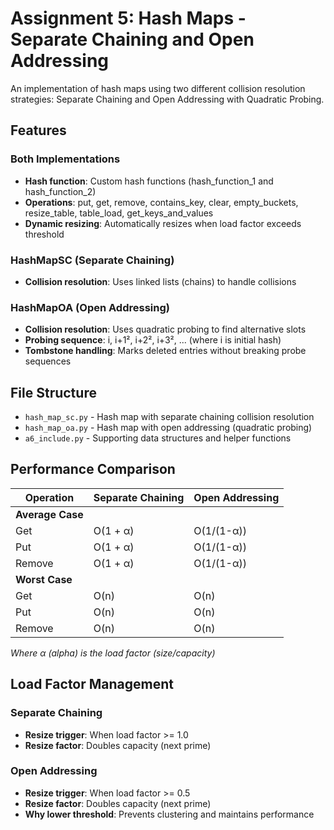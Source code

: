 # Assignment 5: Hash Maps - Separate Chaining and Open Addressing

An implementation of hash maps using two different collision resolution strategies: Separate Chaining and Open Addressing with Quadratic Probing.

## Features

### Both Implementations
- **Hash function**: Custom hash functions (hash_function_1 and hash_function_2)
- **Operations**: put, get, remove, contains_key, clear, empty_buckets, resize_table, table_load, get_keys_and_values
- **Dynamic resizing**: Automatically resizes when load factor exceeds threshold

### HashMapSC (Separate Chaining)
- **Collision resolution**: Uses linked lists (chains) to handle collisions

### HashMapOA (Open Addressing)
- **Collision resolution**: Uses quadratic probing to find alternative slots
- **Probing sequence**: i, i+1², i+2², i+3², ... (where i is initial hash)
- **Tombstone handling**: Marks deleted entries without breaking probe sequences

## File Structure

- `hash_map_sc.py` - Hash map with separate chaining collision resolution
- `hash_map_oa.py` - Hash map with open addressing (quadratic probing)
- `a6_include.py` - Supporting data structures and helper functions

## Performance Comparison

| Operation | Separate Chaining | Open Addressing |
|-----------|-------------------|-----------------|
| **Average Case** | | |
| Get | O(1 + α) | O(1/(1-α)) |
| Put | O(1 + α) | O(1/(1-α)) |
| Remove | O(1 + α) | O(1/(1-α)) |
| **Worst Case** | | |
| Get | O(n) | O(n) |
| Put | O(n) | O(n) |
| Remove | O(n) | O(n) |

*Where α (alpha) is the load factor (size/capacity)*

## Load Factor Management

### Separate Chaining
- **Resize trigger**: When load factor >= 1.0
- **Resize factor**: Doubles capacity (next prime)

### Open Addressing
- **Resize trigger**: When load factor >= 0.5
- **Resize factor**: Doubles capacity (next prime)
- **Why lower threshold**: Prevents clustering and maintains performance
